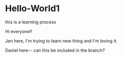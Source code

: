 # Hello-World1
this is a learning process

Hi everyone!!

Jen here, I'm trying to learn new thing and I'm loving it.

Daniel here-- can this be included in the branch?

